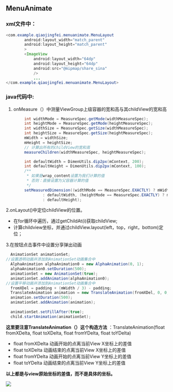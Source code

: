 ## MenuAnimate

### xml文件中：
``` java
<com.example.qiaojingfei.menuanimate.MenuLayout
        android:layout_width="match_parent"
        android:layout_height="match_parent"
        >
        <ImageView
            android:layout_width="64dp"
            android:layout_height="64dp"
            android:src="@mipmap/share_sina"
            />
            ...
</com.example.qiaojingfei.menuanimate.MenuLayout>
``` 

### java代码中:
1. onMeasure（）中测量ViewGroup上级容器的宽和高与其childView的宽和高
``` java
        int widthMode = MeasureSpec.getMode(widthMeasureSpec);
        int heightMode = MeasureSpec.getMode(heightMeasureSpec);
        int widthSize = MeasureSpec.getSize(widthMeasureSpec);
        int heightSize = MeasureSpec.getSize(heightMeasureSpec);
        mWidth = widthSize;
        mHeight = heightSize;
        // 计算出所有的childView的宽和高
        measureChildren(widthMeasureSpec, heightMeasureSpec);

        int defaultWidth = DimenUtils.dip2px(mContext, 200);
        int defaultHeight = DimenUtils.dip2px(mContext, 100);
        /**
         * 如果是wrap_content设置为我们计算的值
         * 否则：直接设置为父容器计算的值
         */
        setMeasuredDimension((widthMode == MeasureSpec.EXACTLY) ? mWidth
                : defaultWidth, (heightMode == MeasureSpec.EXACTLY) ? mHeight
                : defaultHeight);
 ``` 
    
2.onLayout()中定位childView的位置。
* 在for循环中遍历，通过getChildAt(i)获取childView;
* 计算childview坐标，并通过childView.layout(left，top，right，bottom)定位；

3.在按钮点击事件中设置分享弹出动画
``` java
  AnimationSet animationSet;
//设置透明动画并添加到AnimationSet动画集合中
  AlphaAnimation alphaAnimation0 = new AlphaAnimation(0, 1);
  alphaAnimation0.setDuration(500);
  animationSet = new AnimationSet(true);
  animationSet.addAnimation(alphaAnimation0);
//设置平移动画并添加到AnimationSet动画集合中        
  fromXDel = padding + (mWidth / 3) - padding;
  TranslateAnimation animation = new TranslateAnimation(fromXDel, 0, 0, 0);
  animation.setDuration(500);
  animationSet.addAnimation(animation);
  
  animationSet.setFillAfter(true);
  child.startAnimation(animationSet);
```
**这里要注意TranslateAnimation（）这个构造方法** ：TranslateAnimation(float fromXDelta, float toXDelta, float fromYDelta, float toYDelta)
* float fromXDelta 动画开始的点离当前View X坐标上的差值 
* float toXDelta 动画结束的点离当前View X坐标上的差值 
* float fromYDelta 动画开始的点离当前View Y坐标上的差值 
* float toYDelta 动画结束的点离当前View Y坐标上的差值 

**以上都是与view原始坐标的差值，而不是具体的坐标。**

![](https://ww1.sinaimg.cn/large/006tNc79ly1fe2fqiqf79g30f00qowy0.gif)
